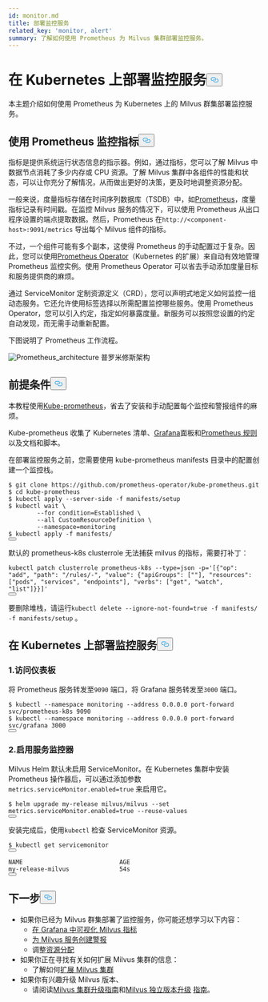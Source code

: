 ```yaml
---
id: monitor.md
title: 部署监控服务
related_key: 'monitor, alert'
summary: 了解如何使用 Prometheus 为 Milvus 集群部署监控服务。
---
```

<h1 id="Deploying-Monitoring-Services-on-Kubernetes" class="common-anchor-header">在 Kubernetes 上部署监控服务<button data-href="#Deploying-Monitoring-Services-on-Kubernetes" class="anchor-icon" translate="no">
      <svg translate="no"
        aria-hidden="true"
        focusable="false"
        height="20"
        version="1.1"
        viewBox="0 0 16 16"
        width="16"
      >
        <path
          fill="#0092E4"
          fill-rule="evenodd"
          d="M4 9h1v1H4c-1.5 0-3-1.69-3-3.5S2.55 3 4 3h4c1.45 0 3 1.69 3 3.5 0 1.41-.91 2.72-2 3.25V8.59c.58-.45 1-1.27 1-2.09C10 5.22 8.98 4 8 4H4c-.98 0-2 1.22-2 2.5S3 9 4 9zm9-3h-1v1h1c1 0 2 1.22 2 2.5S13.98 12 13 12H9c-.98 0-2-1.22-2-2.5 0-.83.42-1.64 1-2.09V6.25c-1.09.53-2 1.84-2 3.25C6 11.31 7.55 13 9 13h4c1.45 0 3-1.69 3-3.5S14.5 6 13 6z"
        ></path>
      </svg>
    </button></h1><p>本主题介绍如何使用 Prometheus 为 Kubernetes 上的 Milvus 群集部署监控服务。</p>
<h2 id="Monitor-metrics-with-Prometheus" class="common-anchor-header">使用 Prometheus 监控指标<button data-href="#Monitor-metrics-with-Prometheus" class="anchor-icon" translate="no">
      <svg translate="no"
        aria-hidden="true"
        focusable="false"
        height="20"
        version="1.1"
        viewBox="0 0 16 16"
        width="16"
      >
        <path
          fill="#0092E4"
          fill-rule="evenodd"
          d="M4 9h1v1H4c-1.5 0-3-1.69-3-3.5S2.55 3 4 3h4c1.45 0 3 1.69 3 3.5 0 1.41-.91 2.72-2 3.25V8.59c.58-.45 1-1.27 1-2.09C10 5.22 8.98 4 8 4H4c-.98 0-2 1.22-2 2.5S3 9 4 9zm9-3h-1v1h1c1 0 2 1.22 2 2.5S13.98 12 13 12H9c-.98 0-2-1.22-2-2.5 0-.83.42-1.64 1-2.09V6.25c-1.09.53-2 1.84-2 3.25C6 11.31 7.55 13 9 13h4c1.45 0 3-1.69 3-3.5S14.5 6 13 6z"
        ></path>
      </svg>
    </button></h2><p>指标是提供系统运行状态信息的指示器。例如，通过指标，您可以了解 Milvus 中数据节点消耗了多少内存或 CPU 资源。了解 Milvus 集群中各组件的性能和状态，可以让你充分了解情况，从而做出更好的决策，更及时地调整资源分配。</p>
<p>一般来说，度量指标存储在时间序列数据库（TSDB）中，如<a href="https://prometheus.io/">Prometheus</a>，度量指标记录有时间戳。在监控 Milvus 服务的情况下，可以使用 Prometheus 从出口程序设置的端点提取数据。然后，Prometheus 在<code translate="no">http://&lt;component-host&gt;:9091/metrics</code> 导出每个 Milvus 组件的指标。</p>
<p>不过，一个组件可能有多个副本，这使得 Prometheus 的手动配置过于复杂。因此，您可以使用<a href="https://github.com/prometheus-operator/prometheus-operator">Prometheus Operator</a>（Kubernetes 的扩展）来自动有效地管理 Prometheus 监控实例。使用 Prometheus Operator 可以省去手动添加度量目标和服务提供商的麻烦。</p>
<p>通过 ServiceMonitor 定制资源定义（CRD），您可以声明式地定义如何监控一组动态服务。它还允许使用标签选择以所需配置监控哪些服务。使用 Prometheus Operator，您可以引入约定，指定如何暴露度量。新服务可以按照您设置的约定自动发现，而无需手动重新配置。</p>
<p>下图说明了 Prometheus 工作流程。</p>
<p>
  
   <span class="img-wrapper"> <img translate="no" src="/docs/v2.4.x/assets/prometheus_architecture.png" alt="Prometheus_architecture" class="doc-image" id="prometheus_architecture" />
   </span> <span class="img-wrapper"> <span>普罗米修斯架构</span> </span></p>
<h2 id="Prerequisites" class="common-anchor-header">前提条件<button data-href="#Prerequisites" class="anchor-icon" translate="no">
      <svg translate="no"
        aria-hidden="true"
        focusable="false"
        height="20"
        version="1.1"
        viewBox="0 0 16 16"
        width="16"
      >
        <path
          fill="#0092E4"
          fill-rule="evenodd"
          d="M4 9h1v1H4c-1.5 0-3-1.69-3-3.5S2.55 3 4 3h4c1.45 0 3 1.69 3 3.5 0 1.41-.91 2.72-2 3.25V8.59c.58-.45 1-1.27 1-2.09C10 5.22 8.98 4 8 4H4c-.98 0-2 1.22-2 2.5S3 9 4 9zm9-3h-1v1h1c1 0 2 1.22 2 2.5S13.98 12 13 12H9c-.98 0-2-1.22-2-2.5 0-.83.42-1.64 1-2.09V6.25c-1.09.53-2 1.84-2 3.25C6 11.31 7.55 13 9 13h4c1.45 0 3-1.69 3-3.5S14.5 6 13 6z"
        ></path>
      </svg>
    </button></h2><p>本教程使用<a href="https://github.com/prometheus-operator/kube-prometheus">Kube-prometheus</a>，省去了安装和手动配置每个监控和警报组件的麻烦。</p>
<p>Kube-prometheus 收集了 Kubernetes 清单、<a href="http://grafana.com/">Grafana</a>面板和<a href="https://prometheus.io/docs/prometheus/latest/configuration/recording_rules/">Prometheus 规则</a>以及文档和脚本。</p>
<p>在部署监控服务之前，您需要使用 kube-prometheus manifests 目录中的配置创建一个监控栈。</p>
<pre><code translate="no">$ git <span class="hljs-built_in">clone</span> https://github.com/prometheus-operator/kube-prometheus.git
$ <span class="hljs-built_in">cd</span> kube-prometheus
$ kubectl apply --server-side -f manifests/setup
$ kubectl <span class="hljs-built_in">wait</span> \
        --<span class="hljs-keyword">for</span> condition=Established \
        --all CustomResourceDefinition \
        --namespace=monitoring
$ kubectl apply -f manifests/
<button class="copy-code-btn"></button></code></pre>
<div class="alert note">
默认的 prometheus-k8s clusterrole 无法捕获 milvus 的指标，需要打补丁：</div>
<pre><code translate="no" class="language-bash">kubectl patch clusterrole prometheus-k8s --<span class="hljs-built_in">type</span>=json -p=<span class="hljs-string">&#x27;[{&quot;op&quot;: &quot;add&quot;, &quot;path&quot;: &quot;/rules/-&quot;, &quot;value&quot;: {&quot;apiGroups&quot;: [&quot;&quot;], &quot;resources&quot;: [&quot;pods&quot;, &quot;services&quot;, &quot;endpoints&quot;], &quot;verbs&quot;: [&quot;get&quot;, &quot;watch&quot;, &quot;list&quot;]}}]&#x27;</span>
<button class="copy-code-btn"></button></code></pre>
<p>要删除堆栈，请运行<code translate="no">kubectl delete --ignore-not-found=true -f manifests/ -f manifests/setup</code> 。</p>
<h2 id="Deploy-monitoring-services-on-Kubernetes" class="common-anchor-header">在 Kubernetes 上部署监控服务<button data-href="#Deploy-monitoring-services-on-Kubernetes" class="anchor-icon" translate="no">
      <svg translate="no"
        aria-hidden="true"
        focusable="false"
        height="20"
        version="1.1"
        viewBox="0 0 16 16"
        width="16"
      >
        <path
          fill="#0092E4"
          fill-rule="evenodd"
          d="M4 9h1v1H4c-1.5 0-3-1.69-3-3.5S2.55 3 4 3h4c1.45 0 3 1.69 3 3.5 0 1.41-.91 2.72-2 3.25V8.59c.58-.45 1-1.27 1-2.09C10 5.22 8.98 4 8 4H4c-.98 0-2 1.22-2 2.5S3 9 4 9zm9-3h-1v1h1c1 0 2 1.22 2 2.5S13.98 12 13 12H9c-.98 0-2-1.22-2-2.5 0-.83.42-1.64 1-2.09V6.25c-1.09.53-2 1.84-2 3.25C6 11.31 7.55 13 9 13h4c1.45 0 3-1.69 3-3.5S14.5 6 13 6z"
        ></path>
      </svg>
    </button></h2><h3 id="1-Access-the-dashboards" class="common-anchor-header">1.访问仪表板</h3><p>将 Prometheus 服务转发至<code translate="no">9090</code> 端口，将 Grafana 服务转发至<code translate="no">3000</code> 端口。</p>
<pre><code translate="no">$ kubectl --namespace monitoring --address 0.0.0.0 port-forward svc/prometheus-k8s 9090
$ kubectl --namespace monitoring --address 0.0.0.0 port-forward svc/grafana 3000
<button class="copy-code-btn"></button></code></pre>
<h3 id="2-Enable-ServiceMonitor" class="common-anchor-header">2.启用服务监控器</h3><p>Milvus Helm 默认未启用 ServiceMonitor。在 Kubernetes 集群中安装 Prometheus 操作器后，可以通过添加参数<code translate="no">metrics.serviceMonitor.enabled=true</code> 来启用它。</p>
<pre><code translate="no">$ helm upgrade my-release milvus/milvus --<span class="hljs-built_in">set</span> metrics.serviceMonitor.enabled=<span class="hljs-literal">true</span> --reuse-values
<button class="copy-code-btn"></button></code></pre>
<p>安装完成后，使用<code translate="no">kubectl</code> 检查 ServiceMonitor 资源。</p>
<pre><code translate="no">$ kubectl <span class="hljs-keyword">get</span> servicemonitor
<button class="copy-code-btn"></button></code></pre>
<pre><code translate="no">NAME                           AGE
my-release-milvus              54s
<button class="copy-code-btn"></button></code></pre>
<h2 id="Whats-next" class="common-anchor-header">下一步<button data-href="#Whats-next" class="anchor-icon" translate="no">
      <svg translate="no"
        aria-hidden="true"
        focusable="false"
        height="20"
        version="1.1"
        viewBox="0 0 16 16"
        width="16"
      >
        <path
          fill="#0092E4"
          fill-rule="evenodd"
          d="M4 9h1v1H4c-1.5 0-3-1.69-3-3.5S2.55 3 4 3h4c1.45 0 3 1.69 3 3.5 0 1.41-.91 2.72-2 3.25V8.59c.58-.45 1-1.27 1-2.09C10 5.22 8.98 4 8 4H4c-.98 0-2 1.22-2 2.5S3 9 4 9zm9-3h-1v1h1c1 0 2 1.22 2 2.5S13.98 12 13 12H9c-.98 0-2-1.22-2-2.5 0-.83.42-1.64 1-2.09V6.25c-1.09.53-2 1.84-2 3.25C6 11.31 7.55 13 9 13h4c1.45 0 3-1.69 3-3.5S14.5 6 13 6z"
        ></path>
      </svg>
    </button></h2><ul>
<li>如果你已经为 Milvus 群集部署了监控服务，你可能还想学习以下内容：<ul>
<li><a href="/docs/zh/visualize.md">在 Grafana 中可视化 Milvus 指标</a></li>
<li><a href="/docs/zh/alert.md">为 Milvus 服务创建警报</a></li>
<li>调整<a href="/docs/zh/allocate.md">资源分配</a></li>
</ul></li>
<li>如果你正在寻找有关如何扩展 Milvus 集群的信息：<ul>
<li>了解如何<a href="/docs/zh/scaleout.md">扩展 Milvus 集群</a></li>
</ul></li>
<li>如果你有兴趣升级 Milvus 版本、<ul>
<li>请阅读<a href="/docs/zh/upgrade_milvus_cluster-operator.md">Milvus 集群升级指南</a>和<a href="/docs/zh/upgrade_milvus_standalone-operator.md">Milvus 独立版本升级</a> <a href="/docs/zh/upgrade_milvus_cluster-operator.md">指南</a>。</li>
</ul></li>
</ul>
